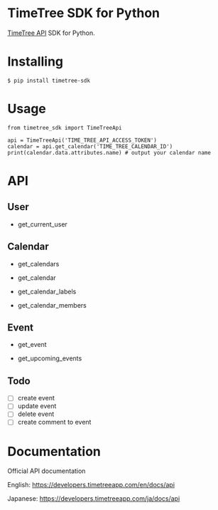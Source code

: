 # TimeTree SDK for Python

[TimeTree API](https://developers.timetreeapp.com/en/docs/api) SDK for Python.

# Installing

```
$ pip install timetree-sdk
```

# Usage

```
from timetree_sdk import TimeTreeApi

api = TimeTreeApi('TIME_TREE_API_ACCESS_TOKEN')
calendar = api.get_calendar('TIME_TREE_CALENDAR_ID')
print(calendar.data.attributes.name) # output your calendar name
```

# API

## User

- get_current_user

## Calendar

- get_calendars

- get_calendar

- get_calendar_labels

- get_calendar_members

## Event

- get_event

- get_upcoming_events

## Todo

- [ ] create event
- [ ] update event
- [ ] delete event
- [ ] create comment to event

# Documentation

Official API documentation

English: https://developers.timetreeapp.com/en/docs/api

Japanese: https://developers.timetreeapp.com/ja/docs/api

